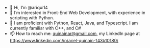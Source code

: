 - 👋 Hi, I’m @ariqui14
- 👀 I’m interested in Front-End Web Development, with experience in scripting with Python.
- 🌱 I am proficient with Python, React, Java, and Typescript. I am currently familiar with C++, and C#
- 📫 How to reach me: quinainar@gmail.com, my LinkedIn page at https://www.linkedin.com/in/ariel-quinain-143b10180/

 
